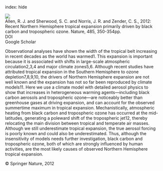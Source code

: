 index: hide

<div class="Citation">
    <div class="Citation-thumb CitationThumb-linked"  data-href="https://doi.org/10.1038/nature11097">
      <img src="https://static.claimspace.cloud/climate-study-static/refs/thumbs/7/Allen_et_al_2012-thumb.png" />
    </div>

  <div class="Citation-body">
    <div class="Citation-text">Allen, R. J. and Sherwood, S. C. and Norris, J. R. and Zender, C. S., 2012: Recent Northern Hemisphere tropical expansion primarily driven by black carbon and tropospheric ozone. <span class="Article-journal">Nature, </span><span class="Article-volume">485, </span>350-354pp.</div>
    <div class="Citation-links">
      <div class="CitationLink" data-href="https://doi.org/10.1038/nature11097">
        <div class="CitationLink-icon CitationLink-Doi"></div>
        <div class="CitationLink-text">DOI</div>
      </div>
      <div class="CitationLink" data-href="https://scholar.google.com/scholar?q=10.1038/nature11097">
        <div class="CitationLink-icon CitationLink-Scholar"></div>
        <div class="CitationLink-text">Google Scholar</div>
      </div>
    </div>
  </div>
</div>

Observational analyses have shown the width of the tropical belt increasing in recent decades as the world has warmed1. This expansion is important because it is associated with shifts in large-scale atmospheric circulation2,3,4 and major climate zones5,6. Although recent studies have attributed tropical expansion in the Southern Hemisphere to ozone depletion7,8,9,10, the drivers of Northern Hemisphere expansion are not well known and the expansion has not so far been reproduced by climate models11. Here we use a climate model with detailed aerosol physics to show that increases in heterogeneous warming agents—including black carbon aerosols and tropospheric ozone—are noticeably better than greenhouse gases at driving expansion, and can account for the observed summertime maximum in tropical expansion. Mechanistically, atmospheric heating from black carbon and tropospheric ozone has occurred at the mid-latitudes, generating a poleward shift of the tropospheric jet12, thereby relocating the main division between tropical and temperate air masses. Although we still underestimate tropical expansion, the true aerosol forcing is poorly known and could also be underestimated. Thus, although the insensitivity of models needs further investigation, black carbon and tropospheric ozone, both of which are strongly influenced by human activities, are the most likely causes of observed Northern Hemisphere tropical expansion.

<div class="Citation-copy">
&copy; Springer Nature, 2012
</div>